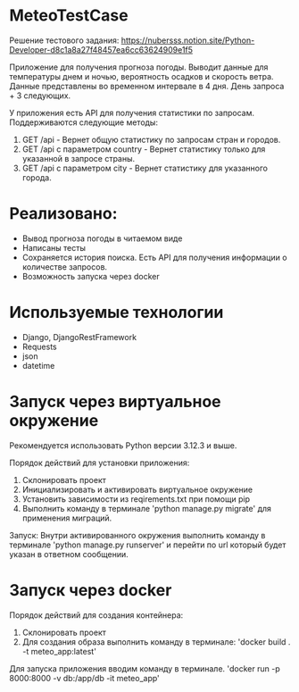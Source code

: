 # MeteoTestCase

Решение тестового задания: https://nubersss.notion.site/Python-Developer-d8c1a8a27f48457ea6cc63624909e1f5

Приложение для получения прогноза погоды. 
Выводит данные для температуры днем и ночью, вероятность осадков и скорость ветра. Данные представлены во временном интервале в 4 дня. День запроса + 3 следующих.

У приложения есть API для получения статистики по запросам. 
Поддерживаются следующие методы:

1) GET /api - Вернет общую статистику по запросам стран и городов.
2) GET /api с параметром country - Вернет статистику только для указанной в запросе страны.
2) GET /api с параметром city - Вернет статистику для указанного города.


# Реализовано:

* Вывод прогноза погоды в читаемом виде
* Написаны тесты
* Сохраняется история поиска. Есть API для получения информации о количестве запросов.
* Возможность запуска через docker 


# Используемые технологии

* Django, DjangoRestFramework
* Requests
* json
* datetime


# Запуск через виртуальное окружение

Рекомендуется использовать Python версии 3.12.3 и выше.

Порядок действий для установки приложения:
1) Склонировать проект
2) Инициализировать и активировать виртуальное окружение
3) Установить зависимости из reqirements.txt при помощи pip
4) Выполнить команду в терминале 'python manage.py migrate' для применения миграций.

Запуск:
Внутри активированного окружения выполнить команду в терминале 
'python manage.py runserver' и перейти по url который будет указан в ответном сообщении.


# Запуск через docker

Порядок действий для создания контейнера:
1) Склонировать проект
2) Для создания образа выполнить команду в терминале: 'docker build . -t meteo_app:latest'

Для запуска приложения вводим команду в терминале.
'docker run -p 8000:8000 -v db:/app/db -it meteo_app'

